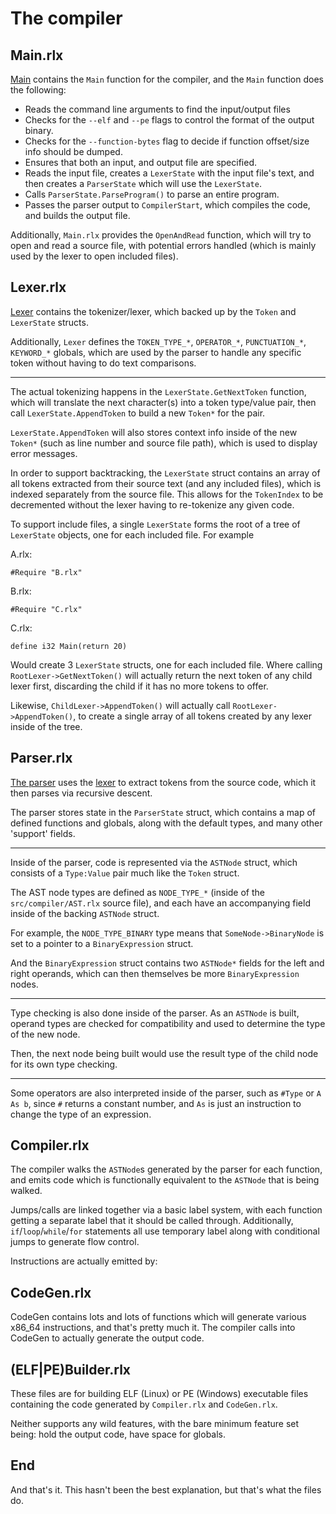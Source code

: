 # The compiler

## Main.rlx

[Main](./Main.rlx) contains the `Main` function for the compiler, and the `Main` function does the following:
* Reads the command line arguments to find the input/output files
* Checks for the `--elf` and `--pe` flags to control the format of the output binary.
* Checks for the `--function-bytes` flag to decide if function offset/size info should be dumped.
* Ensures that both an input, and output file are specified.
* Reads the input file, creates a `LexerState` with the input file's text, and then creates a `ParserState` which will use the `LexerState`.
* Calls `ParserState.ParseProgram()` to parse an entire program.
* Passes the parser output to `CompilerStart`, which compiles the code, and builds the output file.

Additionally, `Main.rlx` provides the `OpenAndRead` function, which will try to open and read a source file, with potential errors handled (which is mainly used by the lexer to open included files).

## Lexer.rlx

[Lexer](./Lexer.rlx) contains the tokenizer/lexer, which backed up by the `Token` and `LexerState` structs.

Additionally, `Lexer` defines the `TOKEN_TYPE_*`, `OPERATOR_*`, `PUNCTUATION_*`, `KEYWORD_*` globals, which are used by the parser to handle any specific token without having to do text comparisons.

---

The actual tokenizing happens in the `LexerState.GetNextToken` function, which will translate the next character(s) into a token type/value pair, then call `LexerState.AppendToken` to build a new `Token*` for the pair.

`LexerState.AppendToken` will also stores context info inside of the new `Token*` (such as line number and source file path), which is used to display error messages.

In order to support backtracking, the `LexerState` struct contains an array of all tokens extracted from their source text (and any included files), which is indexed separately from the source file. This allows for the `TokenIndex` to be decremented without the lexer having to re-tokenize any given code.

To support include files, a single `LexerState` forms the root of a tree of `LexerState` objects, one for each included file. For example 

A.rlx:
```
#Require "B.rlx"
```
B.rlx:
```
#Require "C.rlx"
```
C.rlx:
```
define i32 Main(return 20)
```

Would create 3 `LexerState` structs, one for each included file. Where calling `RootLexer->GetNextToken()` will actually return the next token of any child lexer first, discarding the child if it has no more tokens to offer.

Likewise, `ChildLexer->AppendToken()` will actually call `RootLexer->AppendToken()`, to create a single array of all tokens created by any lexer inside of the tree.

## Parser.rlx

[The parser](./Parser.rlx) uses the [lexer](#Lexer.rlx) to extract tokens from the source code, which it then parses via recursive descent.

The parser stores state in the `ParserState` struct, which contains a map of defined functions and globals, along with the default types, and many other 'support' fields.

---

Inside of the parser, code is represented via the `ASTNode` struct, which consists of a `Type:Value` pair much like the `Token` struct.

The AST node types are defined as `NODE_TYPE_*` (inside of the `src/compiler/AST.rlx` source file), and each have an accompanying field inside of the backing `ASTNode` struct.

For example, the `NODE_TYPE_BINARY` type means that `SomeNode->BinaryNode` is set to a pointer to a `BinaryExpression` struct.

And the `BinaryExpression` struct contains two `ASTNode*` fields for the left and right operands, which can then themselves be more `BinaryExpression` nodes.

---

Type checking is also done inside of the parser. As an `ASTNode` is built, operand types are checked for compatibility and used to determine the type of the new node.

Then, the next node being built would use the result type of the child node for its own type checking.

---

Some operators are also interpreted inside of the parser, such as `#Type` or `A As b`, since `#` returns a constant number, and `As` is just an instruction to change the type of an expression.

## Compiler.rlx

The compiler walks the `ASTNode`s generated by the parser for each function, and emits code which is functionally equivalent to the `ASTNode` that is being walked. 

Jumps/calls are linked together via a basic label system, with each function getting a separate label that it should be called through. 
Additionally, `if`/`loop`/`while`/`for` statements all use temporary label along with conditional jumps to generate flow control.

Instructions are actually emitted by:

## CodeGen.rlx

CodeGen contains lots and lots of functions which will generate various x86_64 instructions, and that's pretty much it. The compiler calls into CodeGen to actually generate the output code.

## (ELF|PE)Builder.rlx

These files are for building ELF (Linux) or PE (Windows) executable files containing the code generated by `Compiler.rlx` and `CodeGen.rlx`.

Neither supports any wild features, with the bare minimum feature set being: hold the output code, have space for globals. 

## End
And that's it. This hasn't been the best explanation, but that's what the files do. 